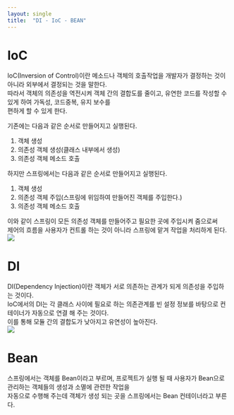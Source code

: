 ```yaml
---
layout: single
title:  "DI - IoC - BEAN"
---
```


# IoC

IoC(Inversion of Control)이란 메소드나 객체의 호출작업을 개발자가 결정하는 것이 아니라 외부에서 결정되는 것을 말한다.  
따라서 객체의 의존성을 역전시켜 객체 간의 결합도를 줄이고, 유연한 코드를 작성할 수 있게 하여 가독성, 코드중복, 유지 보수를  
편하게 할 수 있게 한다.  

기존에는 다음과 같은 순서로 만들어지고 실행된다.  
1. 객체 생성
2. 의존성 객체 생성(클래스 내부에서 생성)
3. 의존성 객체 메소드 호출

하지만 스프링에서는 다음과 같은 순서로 만들어지고 실행된다.  
1. 객체 생성
2. 의존성 객체 주입(스프링에 위임하여 만들어진 객체를 주입한다.)
3. 의존성 객체 메소드 호출

이와 같이 스프링이 모든 의존성 객체를 만들어주고 필요한 곳에 주입시켜 줌으로써   
제어의 흐름을 사용자가 컨트롤 하는 것이 아니라 스프링에 맡겨 작업을 처리하게 된다.  
<img src="https://user-images.githubusercontent.com/43599437/142762205-9b1f14e5-0418-4b87-a889-cdce55cc00c5.jpg"/>

# DI

DI(Dependency Injection)이란 객체가 서로 의존하는 관계가 되게 의존성을 주입하는 것이다.   
IoC에서의 DI는 각 클래스 사이에 필요로 하는 의존관계를 빈 설정 정보를 바탕으로 컨테이너가 자동으로 연결 해 주는 것이다.  
이를 통해 모듈 간의 결합도가 낮아지고 유연성이 높아진다.  
<img src="https://user-images.githubusercontent.com/43599437/142762207-a5823e79-01bb-4a06-ad0d-e9a9ca4e9941.gif"/>

# Bean

스프링에서는 객체를 Bean이라고 부르며, 프로젝트가 실행 될 때 사용자가 Bean으로 관리하는 객체들의 생성과 소멸에 관련한 작업을  
자동으로 수행해 주는데 객체가 생성 되는 곳을 스프링에서는 Bean 컨테이너라고 부른다.
